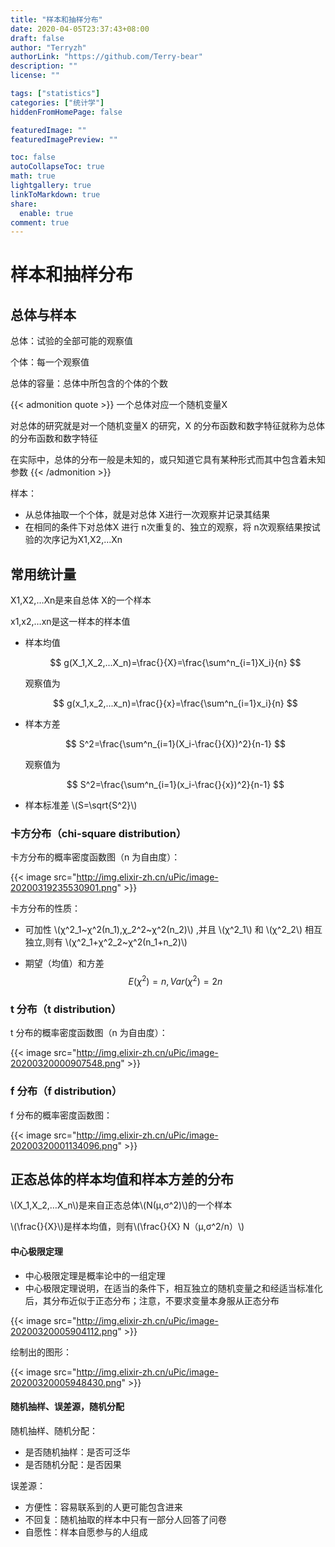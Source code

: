 ```yaml
---
title: "样本和抽样分布"
date: 2020-04-05T23:37:43+08:00
draft: false
author: "Terryzh"
authorLink: "https://github.com/Terry-bear"
description: ""
license: ""

tags: ["statistics"]
categories: ["统计学"]
hiddenFromHomePage: false

featuredImage: ""
featuredImagePreview: ""

toc: false
autoCollapseToc: true
math: true
lightgallery: true
linkToMarkdown: true
share:
  enable: true
comment: true
---
```

# 样本和抽样分布

## 总体与样本

总体：试验的全部可能的观察值

个体：每一个观察值

总体的容量：总体中所包含的个体的个数

{{< admonition quote >}}
 一个总体对应一个随机变量X

 对总体的研究就是对一个随机变量X 的研究，X 的分布函数和数字特征就称为总体的分布函数和数字特征

 在实际中，总体的分布一般是未知的，或只知道它具有某种形式而其中包含着未知参数
{{< /admonition >}}

样本：

- 从总体抽取一个个体，就是对总体 X进行一次观察并记录其结果
- 在相同的条件下对总体X 进行 n次重复的、独立的观察，将 n次观察结果按试验的次序记为X1,X2,…Xn

## 常用统计量

X1,X2,…Xn是来自总体 X的一个样本

x1,x2,…xn是这一样本的样本值

- 样本均值

  $$
  g(X_1,X_2,...X_n)=\frac{}{X}=\frac{\sum^n_{i=1}X_i}{n}
  $$

  观察值为

  $$
  g(x_1,x_2,...x_n)=\frac{}{x}=\frac{\sum^n_{i=1}x_i}{n}
  $$

- 样本方差

  $$
  S^2=\frac{\sum^n_{i=1}(X_i-\frac{}{X})^2}{n-1}
  $$

  观察值为

  $$
  S^2=\frac{\sum^n_{i=1}(x_i-\frac{}{x})^2}{n-1}
  $$

- 样本标准差
  \\(S=\sqrt{S^2}\\)

### 卡方分布（chi-square distribution）

卡方分布的概率密度函数图（n 为自由度）：

{{< image src="http://img.elixir-zh.cn/uPic/image-20200319235530901.png" >}}

卡方分布的性质：

- 可加性 \\(χ^2_1~χ^2(n_1),χ_2^2~χ^2(n_2)\\) ,并且 \\(χ^2_1\\) 和 \\(χ^2_2\\) 相互独立,则有 \\(χ^2_1+χ^2_2~χ^2(n_1+n_2)\\)

- 期望（均值）和方差
  $$
  E(χ^2)=n,Var(χ^2)=2n
  $$

### t 分布（t distribution）

t 分布的概率密度函数图（n 为自由度）：

{{< image src="http://img.elixir-zh.cn/uPic/image-20200320000907548.png" >}}

### f 分布（f distribution）

f 分布的概率密度函数图：

{{< image src="http://img.elixir-zh.cn/uPic/image-20200320001134096.png" >}}



## 正态总体的样本均值和样本方差的分布

\\(X_1,X_2,…X_n\\)是来自正态总体\\(N(μ,σ^2)\\)的一个样本

\\(\frac{}{X}\\)是样本均值，则有\\(\frac{}{X} N（μ,σ^2/n）\\)



#### 中心极限定理

- 中心极限定理是概率论中的一组定理
- 中心极限定理说明，在适当的条件下，相互独立的随机变量之和经适当标准化后，其分布近似于正态分布；注意，不要求变量本身服从正态分布



{{< image src="http://img.elixir-zh.cn/uPic/image-20200320005904112.png" >}}



绘制出的图形：

{{< image src="http://img.elixir-zh.cn/uPic/image-20200320005948430.png" >}}



#### 随机抽样、误差源，随机分配

随机抽样、随机分配：

- 是否随机抽样：是否可泛华
- 是否随机分配：是否因果

误差源：

- 方便性：容易联系到的人更可能包含进来
- 不回复：随机抽取的样本中只有一部分人回答了问卷
- 自愿性：样本自愿参与的人组成
